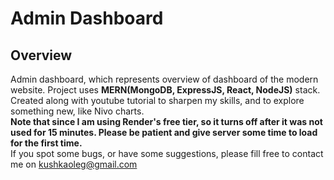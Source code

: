 # Admin Dashboard

## Overview

Admin dashboard, which represents overview of dashboard of the modern website. Project uses **MERN(MongoDB, ExpressJS, React, NodeJS)** stack. Created along with youtube tutorial to sharpen my skills, and to explore something new, like Nivo charts.<br /> 
**Note that since I am using Render's free tier, so it turns off after it was not used for 15 minutes. Please be patient and give server some time to load for the first time.** <br />
If you spot some bugs, or have some suggestions, please fill free to contact me on kushkaoleg@gmail.com
